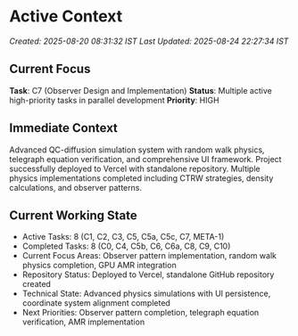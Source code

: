 # Active Context
*Created: 2025-08-20 08:31:32 IST*
*Last Updated: 2025-08-24 22:27:34 IST*

## Current Focus
**Task**: C7 (Observer Design and Implementation)
**Status**: Multiple active high-priority tasks in parallel development
**Priority**: HIGH

## Immediate Context
Advanced QC-diffusion simulation system with random walk physics, telegraph equation verification, and comprehensive UI framework. Project successfully deployed to Vercel with standalone repository. Multiple physics implementations completed including CTRW strategies, density calculations, and observer patterns.

## Current Working State
- Active Tasks: 8 (C1, C2, C3, C5, C5a, C5c, C7, META-1)
- Completed Tasks: 8 (C0, C4, C5b, C6, C6a, C8, C9, C10)
- Current Focus Areas: Observer pattern implementation, random walk physics completion, GPU AMR integration
- Repository Status: Deployed to Vercel, standalone GitHub repository created
- Technical State: Advanced physics simulations with UI persistence, coordinate system alignment completed
- Next Priorities: Observer pattern completion, telegraph equation verification, AMR implementation
